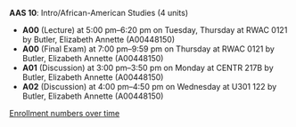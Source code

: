 **AAS 10**: Intro/African-American Studies (4 units)

- **A00** (Lecture) at 5:00 pm–6:20 pm on Tuesday, Thursday at RWAC 0121 by Butler, Elizabeth Annette (A00448150)
- **A00** (Final Exam) at 7:00 pm–9:59 pm on Thursday at RWAC 0121 by Butler, Elizabeth Annette (A00448150)
- **A01** (Discussion) at 3:00 pm–3:50 pm on Monday at CENTR 217B by Butler, Elizabeth Annette (A00448150)
- **A02** (Discussion) at 4:00 pm–4:50 pm on Wednesday at U301 122 by Butler, Elizabeth Annette (A00448150)

[Enrollment numbers over time](./AAS10.tsv)
